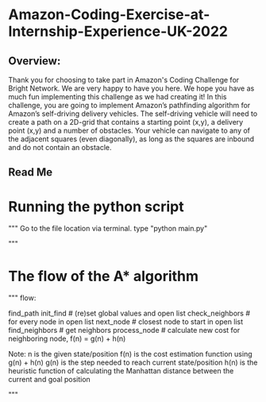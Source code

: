 # Amazon-Coding-Exercise-at-Internship-Experience-UK-2022
## Overview: 
Thank you for choosing to take part in Amazon's Coding Challenge for Bright Network. 
We are very happy to have you  here. 
We hope you have as much fun implementing this challenge as we had creating it! In this challenge, you are going to implement Amazon’s pathfinding algorithm for Amazon’s self-driving delivery vehicles.  The self-driving vehicle will need to create a path on a 2D-grid that contains a starting point (x,y), a delivery point (x,y) and a number of obstacles. Your vehicle can navigate to any of the adjacent squares (even diagonally), as long as the  squares are inbound and do not contain an obstacle.

## Read Me

# Running the python script

""" 
Go to the file location via terminal.
type "python main.py"

"""

# The flow of the A* algorithm
"""
flow:

  find_path
    init_find  # (re)set global values and open list
    check_neighbors  # for every node in open list
      next_node  # closest node to start in open list
      find_neighbors  # get neighbors
      process_node  # calculate new cost for neighboring node, f(n) = g(n) + h(n)

   Note:
   n is the given state/position
   f(n) is the cost estimation function using g(n) + h(n) 
   g(n) is the step needed to reach current state/position
   h(n) is the heuristic function of calculating the Manhattan distance between the current and goal position

      
"""
